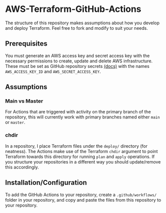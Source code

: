 # AWS-Terraform-GitHub-Actions

The structure of this repository makes assumptions about how you develop and deploy Terraform. Feel free to fork and modify to suit your needs.

## Prerequisites

You must generate an AWS access key and secret access key with the necessary permissions to create, update and delete AWS infrastructure. These must be set as GitHub repository secrets [(docs)](https://docs.github.com/en/actions/security-guides/encrypted-secrets) with the names `AWS_ACCESS_KEY_ID` and `AWS_SECRET_ACCESS_KEY`.

## Assumptions

### Main vs Master

For Actions that are triggered with activity on the primary branch of the repository, this will currently work with primary branches named either `main` or `master`.

### chdir

In a repository, I place Terraform files under the `deploy/` directory (for neatness). The Actions make use of the Terraform `chdir` argument to point Terraform towards this directory for running `plan` and `apply` operations. If you structure your repositories in a different way you should update/remove this accordingly.

## Installation/Configuration

To add the GitHub Actions to your repository, create a `.github/workflows/` folder in your repository, and copy and paste the files from this repository to your repository.
